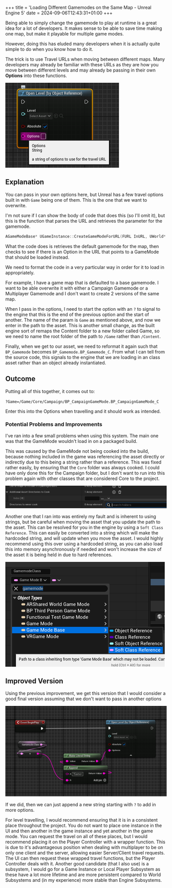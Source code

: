 +++
title = 'Loading Different Gamemodes on the Same Map - Unreal Engine 5'
date = 2024-09-06T12:43:31+01:00
+++

Being able to simply change the gamemode to play at runtime is a great idea for a lot of developers. It makes sense to be able to save time making one map, but make it playable for multiple game modes. 

However, doing this has eluded many developers when it is actually quite simple to do when you know how to do it. 

The trick is to use Travel URLs when moving between different maps. Many developers may already be familiar with these URLs as they are how you move between different levels and may already 
be passing in their own **Options** into these functions. 


![](OpenLevel.png)

## Explanation

You can pass in your own options here, but Unreal has a few travel options built in with `Game` being one of them. This is the one that we want to overwrite.

I'm not sure if I can show the body of code that does this (so I'll omit it), but this is the function that parses the URL and retrieves the parameter for the gamemode. 

```c++
AGameModeBase* UGameInstance::CreateGameModeForURL(FURL InURL, UWorld* InWorld)
```

What the code does is retrieves the default gamemode for the map, then checks to see if there is an Option in the URL that points to a GameMode that should be loaded instead. 

We need to format the code in a very particular way in order for it to load in appropriately. 

For example, I have a game map that is defaulted to a base gamemode. I want to be able overwrite it with either a Campaign Gamemode or a Multiplayer Gamemode and I don't want to create 2 versions of the same map.

When I pass in the options, I need to start the option with an `?` to signal to the engine that this is the end of the previous option and the start of another. The name of the param is `Game` as mentioned above, and 
now we enter in the path to the asset. This is another small change, as the built engine sort of remaps the Content folder to a new folder called Game, so we need to name the root folder of the path to `/Game` rather than `/Content`.

Finally, when we get to our asset, we need to reformat it again such that `BP_Gamemode` becomes `BP_Gamemode.BP_Gamemode_C`. From what I can tell from the source code, this signals to the engine that we are loading in an class asset rather than an object already instantiated. 


## Outcome

Putting all of this together, it comes out to:

`?Game=/Game/Core/Campaign/BP_CampaignGameMode.BP_CampaignGameMode_C`

Enter this into the Options when travelling and it should work as intended.

### Potential Problems and Improvements

I've ran into a few small problems when using this system. The main one was that the GameMode wouldn't load in on a packaged build.

This was caused by the GameMode not being cooked into the build, because nothing included in the game was referencing the asset directly or indirectly due to this being a string rather than a reference. This was fixed rather easily, by ensuring that the `Core` folder was always cooked. I could have only done this for the Campaign folder, but I don't want to run into this problem again with other classes that are considered Core to the project. 

![](AdditionalCook.png)

Another one that I ran into was entirely my fault and is inherent to using strings, but be careful when moving the asset that you update the path to the asset. This can be resolved for you in the engine by using a `Soft Class Reference`. This can easily be converted into a string which will make the hardcoded string, and will update when you move the asset. I would highly recommend using this over using a hardcoded string, as you can also load this into memory asynchronously if needed and won't increase the size of the asset it is being held in due to hard references.  

![](SoftClassReference.png)

## Improved Version

Using the previous improvement, we get this version that I would consider a good final version assuming that we don't want to pass in another options

![](SoftClassOption.png)

If we did, then we can just append a new string starting with `?` to add in more options. 

For level travelling, I would recommend ensuring that it is in a consistent place throughout the project. You do not want to place one instance in the UI and then another in the game instance and yet another in the game mode. You can request the travel on all of these places, but I would recommend placing it on the Player Controller with a wrapper function. This is due to it's advantageous position when dealing with multiplayer to be on only one client and the server, allowing easier Server/Client travel requests. The UI can then request these wrapped travel functions, but the Player Controller deals with it. Another good candidate (that I also use) is a subsystem, I would go for a Game Instance or Local Player Subsystem as these have a lot more lifetime and are more persistent compared to World Subsystems and (in my experience) more stable than Engine Subsystems. 